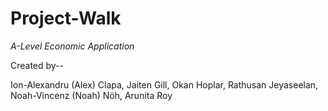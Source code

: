 # Project-Walk

*A-Level Economic Application*

Created by-- 

Ion-Alexandru (Alex) Clapa,
Jaiten Gill, 
Okan Hoplar, 
Rathusan Jeyaseelan, 
Noah-Vincenz (Noah) Nöh, 
Arunita Roy
